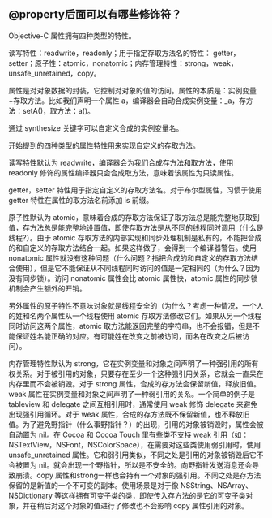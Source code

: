 ## @property后面可以有哪些修饰符？

Objective-C 属性拥有四种类型的特性。

读写特性：readwrite，readonly；用于指定存取方法名的特性： getter，setter；原子性：atomic，nonatomic；内存管理特性：strong，weak，unsafe_unretained，copy。



属性是对对象数据的封装，它控制对对象的值的访问。属性的本质是：实例变量+存取方法。比如我们声明一个属性 a，编译器会自动合成实例变量：_a，存方法：setA()，取方法：a()。

通过 synthesize 关键字可以自定义合成的实例变量名。

开始提到的四种类型的属性特性用来实现自定义的存取方法。

读写特性默认为 readwrite，编译器会为我们合成存方法和取方法，使用 readonly 修饰的属性编译器只会合成取方法，意味着该属性为只读属性。

getter，setter 特性用于指定自定义的存取方法名。对于布尔型属性，习惯于使用 getter 特性在属性的取方法名前添加 is 前缀。

原子性默认为 atomic，意味着合成的存取方法保证了取方法总是能完整地获取到值，存方法总是能完整地设置值，即使存取方法是从不同的线程同时调用（什么是线程?）。由于 atomic 存取方法的内部实现和同步处理机制是私有的，不能把合成的和自定义的存取方法结合一起。如果这样做了，会得到一个编译器警告。使用 nonatomic 属性就没有这种问题（什么问题？指把合成的和自定义的存取方法结合使用），但是它不能保证从不同线程同时访问的值是一定相同的（为什么？因为没有同步锁）。访问 nonatomic 属性会比 atomic 属性快，atomic 属性的同步锁机制会产生额外的开销。

另外属性的原子特性不意味对象就是线程安全的（为什么？考虑一种情况，一个人的姓和名两个属性从一个线程使用 atomic 存取方法修改它们。如果从另一个线程同时访问这两个属性，atomic 取方法能返回完整的字符串，也不会报错，但是不能保证姓名能正确的对应。有可能姓在改变之前被访问，而名在改变之后被访问）。

内存管理特性默认为 strong，它在实例变量和对象之间声明了一种强引用的所有权关系。对于被引用的对象，只要存在至少一个这种强引用关系，它就会一直呆在内存里而不会被销毁。对于 strong 属性，合成的存方法会保留新值，释放旧值。weak 属性在实例变量和对象之间声明了一种弱引用的关系。一个简单的例子是 tableview 和 delegate 之间互相引用时，通常使用 weak 修饰 delegate 来避免出现强引用循环。对于 weak 属性，合成的存方法既不保留新值，也不释放旧值。为了避免野指针（什么事野指针？）的出现，引用的对象被销毁时，属性会被自动置为 nil。在 Cocoa 和 Cocoa Touch 里有些类不支持 weak 引用（如：NSTextView，NSFont，NSColorSpace），在需要对这些类使用弱引用时，使用 unsafe_unretained 属性。它和弱引用类似，不同之处是引用的对象被销毁后它不会被置为 nil。就会出现一个野指针，所以是不安全的。向野指针发送消息还会导致崩溃。copy 属性和strong一样也会持有一个对象的强引用。不同之处是存方法保留的是新值的一个不可变的副本。使用场景是对于像 NSString、NSArray、NSDictionary 等这样拥有可变子类的类，即使传入存方法的是它的可变子类对象，并在稍后对这个对象的值进行了修改也不会影响 copy 属性引用的对象。